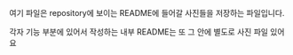 여기 파일은 repository에 보이는 README에 들어갈 사진들을 저장하는 파일입니다. 

각자 기능 부분에 있어서 작성하는 내부 README는 또 그 안에 별도로 사진 파일 있어요
